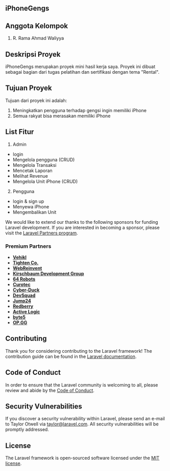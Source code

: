 ## iPhoneGengs

## Anggota Kelompok

1. R. Rama Ahmad Waliyya

## Deskripsi Proyek

iPhoneGengs merupakan proyek mini hasil kerja saya. Proyek ini dibuat sebagai bagian dari tugas pelatihan dan sertifikasi dengan tema "Rental".

## Tujuan Proyek

Tujuan dari proyek ini adalah:
1. Meningkatkan pengguna terhadap gengsi ingin memiliki iPhone
2. Semua rakyat bisa merasakan memiliki iPhone

## List Fitur
1. Admin
- login
- Mengelola pengguna (CRUD)
- Mengelola Transaksi
- Mencetak Laporan
- Melihat Revenue
- Mengelola Unit iPhone (CRUD)

2. Pengguna
- login & sign up
- Menyewa iPhone
- Mengembalikan Unit

We would like to extend our thanks to the following sponsors for funding Laravel development. If you are interested in becoming a sponsor, please visit the [Laravel Partners program](https://partners.laravel.com).

### Premium Partners

- **[Vehikl](https://vehikl.com/)**
- **[Tighten Co.](https://tighten.co)**
- **[WebReinvent](https://webreinvent.com/)**
- **[Kirschbaum Development Group](https://kirschbaumdevelopment.com)**
- **[64 Robots](https://64robots.com)**
- **[Curotec](https://www.curotec.com/services/technologies/laravel/)**
- **[Cyber-Duck](https://cyber-duck.co.uk)**
- **[DevSquad](https://devsquad.com/hire-laravel-developers)**
- **[Jump24](https://jump24.co.uk)**
- **[Redberry](https://redberry.international/laravel/)**
- **[Active Logic](https://activelogic.com)**
- **[byte5](https://byte5.de)**
- **[OP.GG](https://op.gg)**

## Contributing

Thank you for considering contributing to the Laravel framework! The contribution guide can be found in the [Laravel documentation](https://laravel.com/docs/contributions).

## Code of Conduct

In order to ensure that the Laravel community is welcoming to all, please review and abide by the [Code of Conduct](https://laravel.com/docs/contributions#code-of-conduct).

## Security Vulnerabilities

If you discover a security vulnerability within Laravel, please send an e-mail to Taylor Otwell via [taylor@laravel.com](mailto:taylor@laravel.com). All security vulnerabilities will be promptly addressed.

## License

The Laravel framework is open-sourced software licensed under the [MIT license](https://opensource.org/licenses/MIT).
